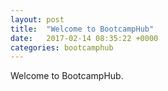 ```yaml
---
layout: post
title:  "Welcome to BootcampHub"
date:   2017-02-14 08:35:22 +0000
categories: bootcamphub
---
```


Welcome to BootcampHub.
